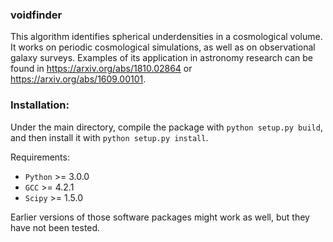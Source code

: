 ### voidfinder

This algorithm identifies spherical underdensities in a cosmological volume. It works on periodic cosmological simulations, as well as on observational galaxy surveys. Examples of its application in astronomy research can be found in https://arxiv.org/abs/1810.02864 or https://arxiv.org/abs/1609.00101.

### Installation:

Under the main directory, compile the package with `python setup.py build`, and then install it with `python setup.py install`.

Requirements: 
  - `Python` >= 3.0.0
  - `GCC` >= 4.2.1
  - `Scipy` >= 1.5.0

Earlier versions of those software packages might work as well, but they have not been tested.



